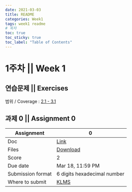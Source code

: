```yaml
---
date: 2021-03-03
title: README
categories: Week1
tags: week1 readme
# 목차
toc: true  
toc_sticky: true
toc_label: "Table of Contents" 
---
```


# 1주차 || Week 1

## 연습문제 || Exercises

범위 / Coverage : [2.1 - 3.1]({{site.baseurl}}/week1/ex1)

## 과제 0 || Assignment 0

Assignment | 0
---|---
Doc | [Link]({{site.baseurl}}/week1/assign0)
Files | [Download](<https://klms.kaist.ac.kr/mod/assign/view.php?id=504290>)
Score | 2
Due date | Mar 18, 11:59 PM
Submission format | 6 digits hexadecimal number
Where to submit | [KLMS](<https://klms.kaist.ac.kr/mod/assign/view.php?id=504290>)